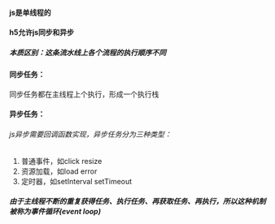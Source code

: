 #### js是单线程的

#### h5允许js同步和异步

##### 本质区别：这条流水线上各个流程的执行顺序不同

#### 同步任务：

同步任务都在主线程上个执行，形成一个执行栈

#### 异步任务：

###### js异步需要回调函数实现，异步任务分为三种类型：

1.  普通事件，如click resize
2.  资源加载，如load error
3.  定时器，如setInterval setTimeout

##### 由于主线程不断的重复获得任务、执行任务、再获取任务、再执行，所以这种机制被称为事件循环(event loop)


